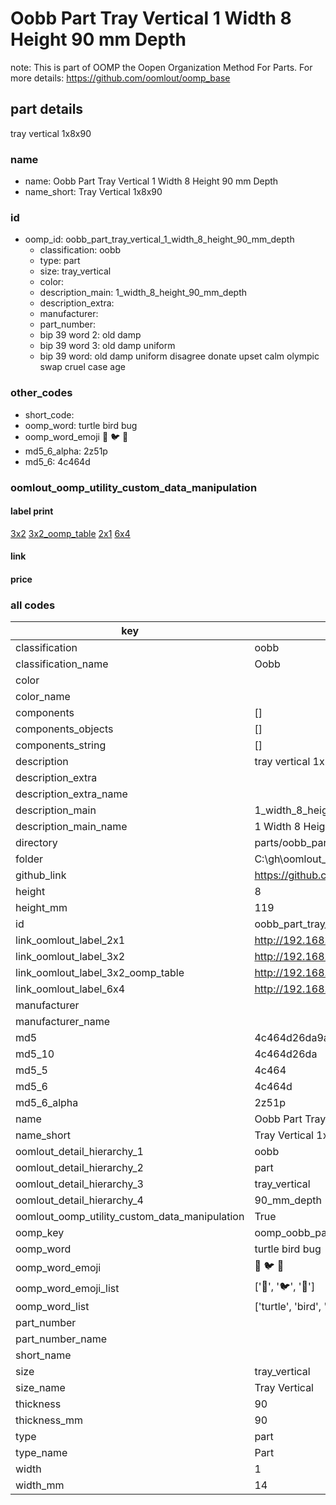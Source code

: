 # Oobb Part Tray Vertical 1 Width 8 Height 90 mm Depth  

note: This is part of OOMP the Oopen Organization Method For Parts. For more details: https://github.com/oomlout/oomp_base

##  part details
  



tray vertical 1x8x90



### name
* name: Oobb Part Tray Vertical 1 Width 8 Height 90 mm Depth
* name_short: Tray Vertical 1x8x90 
### id
* oomp_id: oobb_part_tray_vertical_1_width_8_height_90_mm_depth
  * classification: oobb
  * type: part
  * size: tray_vertical
  * color: 
  * description_main: 1_width_8_height_90_mm_depth
  * description_extra: 
  * manufacturer: 
  * part_number: 
  * bip 39 word 2: old damp
  * bip 39 word 3: old damp uniform
  * bip 39 word: old damp uniform disagree donate upset calm olympic swap cruel case age

### other_codes
* short_code: 
* oomp_word: turtle bird bug
* oomp_word_emoji :turtle: :bird: :bug:
* md5_6_alpha: 2z51p
* md5_6: 4c464d






### oomlout_oomp_utility_custom_data_manipulation
#### label print
[3x2](http://192.168.1.245:1112/?label=oomp%202z51p)
[3x2_oomp_table](http://192.168.1.108:1112/?label=oomp%202z51p)
[2x1](http://192.168.1.242:1112/?label=oomp%202z51p)
[6x4](http://192.168.1.55:1112/?label=oomp%202z51p)    

#### link

                              

#### price







### all codes 
| key | value |  
| --- | --- |  
| classification | oobb |  
| classification_name | Oobb |  
| color |  |  
| color_name |  |  
| components | [] |  
| components_objects | [] |  
| components_string | [] |  
| description | tray vertical 1x8x90 |  
| description_extra |  |  
| description_extra_name |  |  
| description_main | 1_width_8_height_90_mm_depth |  
| description_main_name | 1 Width 8 Height 90 mm Depth |  
| directory | parts/oobb_part_tray_vertical_1_width_8_height_90_mm_depth |  
| folder | C:\gh\oomlout_oobb_version_4_generated_parts\parts\oobb_part_tray_vertical_1_width_8_height_90_mm_depth |  
| github_link | https://github.com/oomlout/oomlout_oomp_part_src/tree/main/parts/oobb_part_tray_vertical_1_width_8_height_90_mm_depth |  
| height | 8 |  
| height_mm | 119 |  
| id | oobb_part_tray_vertical_1_width_8_height_90_mm_depth |  
| link_oomlout_label_2x1 | http://192.168.1.242:1112/?label=oomp%202z51p |  
| link_oomlout_label_3x2 | http://192.168.1.245:1112/?label=oomp%202z51p |  
| link_oomlout_label_3x2_oomp_table | http://192.168.1.108:1112/?label=oomp%202z51p |  
| link_oomlout_label_6x4 | http://192.168.1.55:1112/?label=oomp%202z51p |  
| manufacturer |  |  
| manufacturer_name |  |  
| md5 | 4c464d26da9a4413bca083eddacdccd0 |  
| md5_10 | 4c464d26da |  
| md5_5 | 4c464 |  
| md5_6 | 4c464d |  
| md5_6_alpha | 2z51p |  
| name | Oobb Part Tray Vertical 1 Width 8 Height 90 mm Depth |  
| name_short | Tray Vertical 1x8x90  |  
| oomlout_detail_hierarchy_1 | oobb |  
| oomlout_detail_hierarchy_2 | part |  
| oomlout_detail_hierarchy_3 | tray_vertical |  
| oomlout_detail_hierarchy_4 | 90_mm_depth |  
| oomlout_oomp_utility_custom_data_manipulation | True |  
| oomp_key | oomp_oobb_part_tray_vertical_1_width_8_height_90_mm_depth |  
| oomp_word | turtle bird bug |  
| oomp_word_emoji | :turtle: :bird: :bug: |  
| oomp_word_emoji_list | [':turtle:', ':bird:', ':bug:'] |  
| oomp_word_list | ['turtle', 'bird', 'bug'] |  
| part_number |  |  
| part_number_name |  |  
| short_name |  |  
| size | tray_vertical |  
| size_name | Tray Vertical |  
| thickness | 90 |  
| thickness_mm | 90 |  
| type | part |  
| type_name | Part |  
| width | 1 |  
| width_mm | 14 |  
